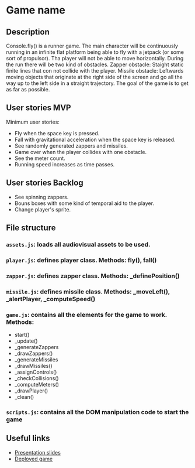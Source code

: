 # Game name

<!-- When you finish, add a nice screenshot of your game -->
<!--[<img src="./img/page.png">]()-->

## Description

Console.fly() is a runner game. The main character will be continuously running in an infinite flat platform being able to fly with a jetpack (or some sort of propulsor). Tha player will not be able to move horizontally. During the run there will be two kind of obstacles.
Zapper obstacle: Staight static finite lines that con not collide with the player.
Missile obstacle: Leftwards moving objects that originate at the right side of the screen and go all the way up to the left side in a straight trajectory.
The goal of the game is to get as far as possible.

## User stories MVP

Minimum user stories:

- Fly when the space key is pressed.
- Fall with gravitational acceleration when the space key is released.
- See randomly generated zappers and missiles.
- Game over when the player collides with one obstacle.
- See the meter count.
- Running speed increases as time passes.

## User stories Backlog

- See spinning zappers.
- Bouns boxes with some kind of temporal aid to the player.
- Change player's sprite.

## File structure

### <code>assets.js</code>: loads all audiovisual assets to be used. 
### <code>player.js</code>: defines player class. Methods: fly(), fall()
### <code>zapper.js</code>: defines zapper class. Methods: \_definePosition()
### <code>missile.js</code>: defines missile class. Methods: \_moveLeft(), \_alertPlayer, \_computeSpeed() 
### <code>game.js</code>: contains all the elements for the game to work. Methods: 
- start() 
- \_update()
- \_generateZappers
- \_drawZappers()
- \_generateMissiles
- \_drawMissiles()
- \_assignControls()
- \_checkCollisions()
- \_computeMeters()
- \_drawPlayer()
- \_clean()
### <code>scripts.js</code>: contains all the DOM manipulation code to start the game

## Useful links

<!-- When you finish, add these links and commit -->

- [Presentation slides]()
- [Deployed game]()

